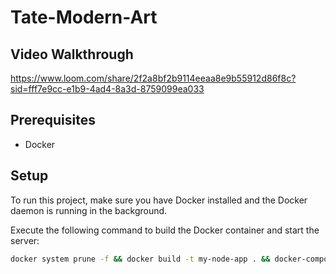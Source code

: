 # Tate-Modern-Art

## Video Walkthrough
https://www.loom.com/share/2f2a8bf2b9114eeaa8e9b55912d86f8c?sid=fff7e9cc-e1b9-4ad4-8a3d-8759099ea033


## Prerequisites

- Docker

## Setup

To run this project, make sure you have Docker installed and the Docker daemon is running in the background.

Execute the following command to build the Docker container and start the server:

```bash
docker system prune -f && docker build -t my-node-app . && docker-compose up

